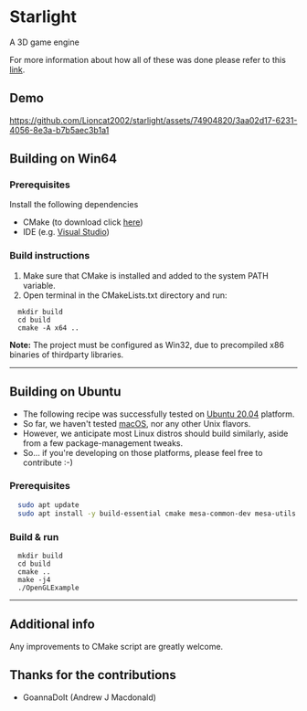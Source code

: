 # Starlight

A 3D game engine

For more information about how all of these was done please refer to this [link](https://shot511.github.io/2018-05-29-how-to-setup-opengl-project-with-cmake/).

## Demo



https://github.com/Lioncat2002/starlight/assets/74904820/3aa02d17-6231-4056-8e3a-b7b5aec3b1a1



## Building on Win64

### Prerequisites

Install the following dependencies

- CMake (to download click [here](https://cmake.org/download/))
- IDE (e.g. [Visual Studio](https://visualstudio.microsoft.com/vs/community/))

### Build instructions

1. Make sure that CMake is installed and added to the system PATH variable.
2. Open terminal in the CMakeLists.txt directory and run:

```
  mkdir build
  cd build
  cmake -A x64 ..
```

**Note:** The project must be configured as Win32, due to precompiled x86 binaries of thirdparty libraries.

---

## Building on Ubuntu

* The following recipe was successfully tested on [Ubuntu 20.04](https://releases.ubuntu.com/20.04/) platform.
* So far, we haven't tested [macOS](https://en.wikipedia.org/wiki/MacOS), nor any other Unix flavors.
* However, we anticipate most Linux distros should build similarly, aside from a few package-management tweaks.
* So... if you're developing on those platforms, please feel free to contribute :-)

### Prerequisites

```bash
  sudo apt update
  sudo apt install -y build-essential cmake mesa-common-dev mesa-utils freeglut3-dev
```

### Build & run

```
  mkdir build
  cd build
  cmake ..
  make -j4
  ./OpenGLExample
```

---

## Additional info
 Any improvements to CMake script are greatly welcome.
 
## Thanks for the contributions
* GoannaDoIt (Andrew J Macdonald)
